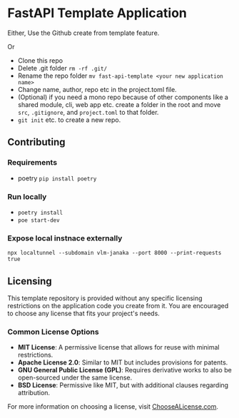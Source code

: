 # FastAPI Template Application

Either, Use the Github create from template feature. 

Or

- Clone this repo
- Delete .git folder `rm -rf .git/`
- Rename the repo folder `mv fast-api-template <your new application name>`
- Change name, author, repo etc in the project.toml file.
- (Optional) if you need a mono repo because of other components like a shared module, cli, web app etc. create a folder in the root and move `src`, `.gitignore`, and `project.toml` to that folder.
- `git init` etc. to create a new repo.


## Contributing

### Requirements

- poetry `pip install poetry`

### Run locally

- `poetry install`
- `poe start-dev`

### Expose local instnace externally

`npx localtunnel --subdomain vlm-janaka --port 8000 --print-requests true`

## Licensing

This template repository is provided without any specific licensing restrictions on the application code you create from it. You are encouraged to choose any license that fits your project's needs.

### Common License Options

- **MIT License**: A permissive license that allows for reuse with minimal restrictions.
- **Apache License 2.0**: Similar to MIT but includes provisions for patents.
- **GNU General Public License (GPL)**: Requires derivative works to also be open-sourced under the same license.
- **BSD License**: Permissive like MIT, but with additional clauses regarding attribution.

For more information on choosing a license, visit [ChooseALicense.com](https://choosealicense.com).